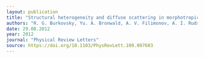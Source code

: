 ```yaml
---
layout: publication
title: "Structural heterogeneity and diffuse scattering in morphotropic lead zirconate-titanate single crystals"
authors: "R. G. Burkovsky, Yu. A. Bronwald, A. V. Filimonov, A. I. Rudskoy, D. Chernyshov, A. Bosak, J. Hlinka, X. Long, Z.-G. Ye & S. B. Vakhrushev"
date: 29.08.2012
year: 2012
journal: "Physical Review Letters"
source: https://doi.org/10.1103/PhysRevLett.109.097603
---
```

